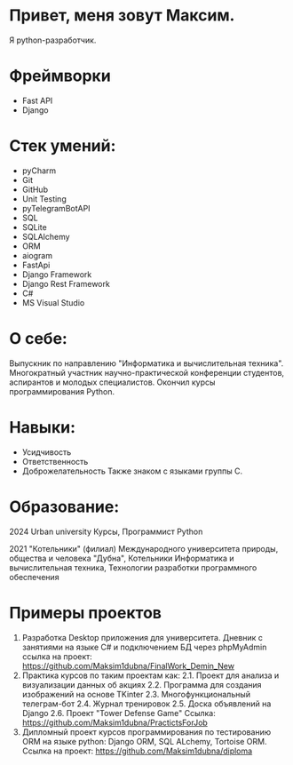 # Привет, меня зовут Максим.

Я python-разработчик.

# Фреймворки
- Fast API
- Django

# Cтек умений:
- pyCharm
- Git
- GitHub
- Unit Testing
- pyTelegramBotAPI
- SQL
- SQLite
- SQLAlchemy
- ORM
- aiogram
- FastApi
- Django Framework
- Django Rest Framework
- C#
- MS Visual Studio

# О себе:
Выпускник по направлению "Информатика и вычислительная техника".
Многократный участник научно-практической конференции студентов, аспирантов и молодых специалистов.
Окончил курсы программирования Python.

# Навыки:
- Усидчивость
- Ответственность
- Доброжелательность
Также знаком с языками группы C.

# Образование:
2024 Urban university
Курсы, Программист Python

2021 "Котельники" (филиал) Международного университета природы, общества и человека "Дубна", Котельники
Информатика и вычислительная техника, Технологии разработки программного обеспечения

# Примеры проектов
1. Разработка Desktop приложения для университета. Дневник с занятиями на языке C# и подключением БД через phpMyAdmin ссылка на проект: https://github.com/Maksim1dubna/FinalWork_Demin_New
2. Практика курсов по таким проектам как:
2.1. Проект для анализа и визуализации данных об акциях
   2.2. Программа для создания изображений на основе TKinter
   2.3. Многофункциональный телеграм-бот
   2.4. Журнал тренировок
   2.5. Доска объявлений на Django
   2.6. Проект "Tower Defense Game"
Cсылка: https://github.com/Maksim1dubna/PractictsForJob
4. Дипломный проект курсов программирования по тестированию ORM на языке python: Django ORM, SQL ALchemy, Tortoise ORM. Ссылка на проект: https://github.com/Maksim1dubna/diploma
